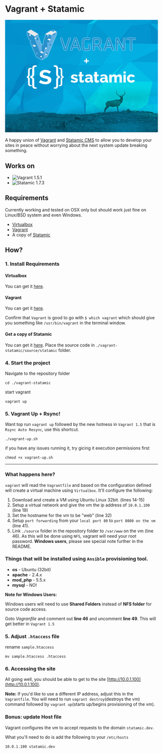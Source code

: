 # Vagrant + Statamic

![Vagrant + Statamic](assets/vagrant_statamic_header.jpg)

A happy union of [Vagrant](http://www.vagrantup.com/) and [Statamic CMS](http://www.statamic.com) to allow you to develop your sites in peace without worrying about the next system update breaking something.

## Works on

+ ![Vagrant 1.5.1](http://b.repl.ca/v1/Vagrant-1.5.1-green.png)
+ ![Statamic 1.7.3](http://b.repl.ca/v1/Statamic-1.7.3-green.png)

## Requirements

Currently working and tested on OSX only but should work just fine on Linux/BSD system and even Windows.

+ [Virtualbox](https://www.virtualbox.org/wiki/Downloads)
+ [Vagrant](http://www.vagrantup.com/downloads.html)
+ A copy of [Statamic](http://statamic.com/)

## How?

### 1. Install Requirements

#### Virtualbox

You can get it [here](https://www.virtualbox.org/wiki/Downloads).

#### Vagrant

You can get it [here](http://www.vagrantup.com/downloads.html).

Confirm that `Vagrant` is good to go with `$ which vagrant` which should give you something like `/usr/bin/vagrant` in the terminal window.

#### Get a copy of Statamic

You can get it [here](http://statamic.com/). Place the source code in `./vagrant-statamic/source/statamic` folder.

### 4. Start the project

Navigate to the repository folder

    cd ./vagrant-statamic

start vagrant

    vagrant up

### 5. Vagrant Up + Rsync!

Want top run `vagrant up` followed by the new hotness in `Vagrant 1.5` that is `Rsync Auto Resync`, use this shortcut.

    ./vagrant-up.sh

if you have any issues running it, try gicing it execution permissions first

    chmod +x vagrant-up.sh

---
### What happens here?

`vagrant` will read the `Vagrantfile` and based on the configuration defined will create a virtual machine using `Virtualbox`. It'll configure the following:

1. Download and create a VM using Ubuntu Linux 32bit. (lines 14-15)
2. Setup a virtual network and give the vm the ip address of `10.0.1.100` (line 19)
3. Set the hostname for the vm to be "web" (line 32)
4. Setup `port forwarding` from your `local port 80` to `port 8080 on the vm` (line 41).
5. Link `./source` folder in the repository folder to `/var/www` on the vm (line 46). As this will be done using `NFS`, vagrant will need your root password. **Windows users**, please see special note further in the README.

### Things that will be installed using `Ansible` provisioning tool.

- **os** - Ubuntu (32bit)
- **apache** - 2.4.x
- **mod_php** - 5.5.x
- **mysql** - NO!

**Note for Windows Users:**

Windows users will need to use **Shared Folders** instead of **NFS folder** for source code access.

Goto *Vagranfile* and comment out **line 46** and uncomment **line 49**. This will get better in `Vagrant 1.5`

### 5. Adjust `.htaccess` file

rename `sample.htaccess`

    mv sample.htaccess .htaccess

### 6. Accessing the site

All going well, you should be able to get to the site [http://10.0.1.100](http://10.0.1.100).

**Note:** If you'd like to use a different IP address, adjust this in the `Vagrantfile`. You will need to run `vagrant destroy`(destroys the vm) command followed by `vagrant up`(starts up/begins provisioning of the vm).

### Bonus: update Host file

Vagrant configures the vm to accept requests to the domain `statamic.dev`.

What you'll need to do is add the following to your `/etc/hosts`

    10.0.1.100 statamic.dev

